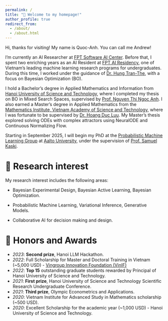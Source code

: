 ```yaml
---
permalink: /
title: "🚀 Welcome to my homepage!"
author_profile: true
redirect_from: 
  - /about/
  - /about.html
---
```


Hi, thanks for visiting! My name is Quoc-Anh. You can call me Andrew! 

I’m currently an AI Researcher at [FPT Software AI Center](https://fptsoftware.com/services/digital-technologies-and-platforms/artificial-intelligence). Before that, I spent two enriching years as an AI Resident at [FPT AI Residency](https://web.facebook.com/aic.fsoft/?_rdc=1&_rdr#), one of Vietnam’s leading machine learning research programs for undergraduates. During this time, I worked under the guidance of [Dr. Hung Tran-The](https://scholar.google.com/citations?user=um-FS-gAAAAJ&hl=en), with a focus on Bayesian Optimization (BO).

I hold a Bachelor’s degree in Applied Mathematics and Information from [Hanoi University of Science and Technology](https://hust.edu.vn/en/), where I completed my thesis on BO in Mixed Search Spaces, supervised by [Prof. Nguyen Thi Ngoc Anh](https://scholar.google.com/citations?user=x-H87vsAAAAJ&hl=en). I also earned a Master’s degree in Applied Mathematics from the [Mathematics Institute, Vietnam Academy of Science and Technology](http://math.ac.vn/en/trang-chu/gioi-thieu-vien-toan.html), where I was fortunate to be supervised by [Dr. Hoang Duc Luu](https://scholar.google.com/citations?user=GEt6qKUAAAAJ&hl=en). My Master’s thesis explored solving ODEs with complex attractors using NeuralODE and Continuous Normalizing Flow.

Starting in September 2025, I will begin my PhD at the [Probabilistic Machine Learning Group](https://research.cs.aalto.fi/pml/) at [Aalto University](https://www.aalto.fi/en), under the supervision of [Prof. Samuel Kaski](https://kaski-lab.com/).

🔬 Research interest
======
My research interest includes the following areas:

* Bayesian Experimental Design, Bayesian Active Learning, Bayesian Optimization.

* Probabilistic Machine Learning, Variational Inference, Generative Models.

* Collaborative AI for decision making and design.


🏅 Honors and Awards
======
* *2023*: **Second prize**, Hanoi LLM Hackathon.
* *2022*: Full Scholarship for Master and Doctoral Training in Vietnam (~5,000 USD) - [Vingroup Innovation Foundation (VinIF)](https://vinif.org/en/sponsor-programs/postgraduate-scholarships/)
* *2022*: **Top 15** outstanding graduate students rewarded by Principal of Hanoi University of Science and Technology.
* *2021*: **First prize**, Hanoi University of Science and Technology Scientific Research Undergraduate Conference.
* *2021*: **Third prize**, Olympic Econometrics and Applications.
* *2020*: Vietnam Institute for Advanced Study in Mathematics scholarship (~500 USD).
* *2020*: Excellent Scholarship for the academic year (~1,000 USD) - Hanoi University of Science and Technology.


